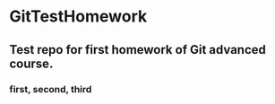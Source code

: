 # GitTestHomework

## Test repo for first homework of Git advanced course.

### first, second, third
